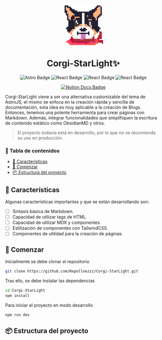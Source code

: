 <p align="center">
    <img src="./public/Logocorgi.png"" alt="Logo" width="128" height="128">
</p>
<h1 align="center"> Corgi-StarLight✨ </h1>


<p align="center">
    <img src="https://img.shields.io/badge/astro-BC52EE?style=for-the-badge&logo=astro&logoColor=white"
    alt="Astro Badge"/>
    <img src="https://img.shields.io/badge/react-61DAFB?style=for-the-badge&logo=react&logoColor=blue"
    alt="React Badge"/>
    <img src="https://img.shields.io/badge/tailwind-06B6D4?style=for-the-badge&logo=tailwindcss&logoColor=white"
    alt="React Badge"/>
    <img src="https://img.shields.io/badge/mdx-F5C518?style=for-the-badge&logo=mdx&logoColor=black"
    alt="React Badge"/>
</p>
<p align="center">
    <a href="https://dorian-pike-610.notion.site/Corgi-StarLight-147dd465575b44af97aa51f8b18204c7?pvs=4">
        <img
        src="https://img.shields.io/badge/documentación%20en%20notion-000000?style=for-the-badge&logo=notion&logoColor=white"
        alt="Notion Docs Badge"/>
    </a>
</p>

Corgi-StarLight viene a ser una alternativa customizable del tema de AstroJS, el mismo se enfoca en la creación rápida y sencilla de documentación, esta idea es muy aplicable a la creación de Blogs. Entonces, tenemos una potente herramienta para crear páginas con Markdown. Además, integrar funcionalidades que simplifiquen la escritura de contenido estático como ObsidianMD y otros.

> El proyecto todavía está en desarrollo, por lo que no se recomienda su uso en producción.

### 👀 Tabla de contenidos

- [💫 Características](#-características)
- [🚀 Comenzar](#-comenzar)
- [📦 Estructura del proyecto](#-estructura-del-proyecto)

## 💫 Características

Algunas características importantes y que se están desarrollando son:

- [ ] Sintaxis básica de Markdown.
- [ ] Capacidad de utilizar tags de HTML.
- [ ] Capacidad de utilizar MDX y componentes.
- [ ] Estilización de componentes con TailwindCSS.
- [ ] Componentes de utilidad para la creación de páginas.

## 🚀 Comenzar

Inicialmente se debe clonar el repositorio

```bash
git clone https://github.com/Repolloezzz/Corgi-StarLight.git
```

Tras ello, se debe instalar las dependencias

```bash
cd Corgi-StarLight
npm install
```

Para iniciar el proyecto en modo desarrollo

```bash
npm run dev
```


## 📦 Estructura del proyecto